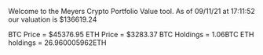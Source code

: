 Welcome to the Meyers Crypto Portfolio Value tool. 
As of 09/11/21 at 17:11:52 our valuation is $136619.24 

BTC Price = $45376.95
 ETH Price = $3283.37
BTC Holdings = 1.06BTC
 ETH holdings = 26.960005962ETH 
